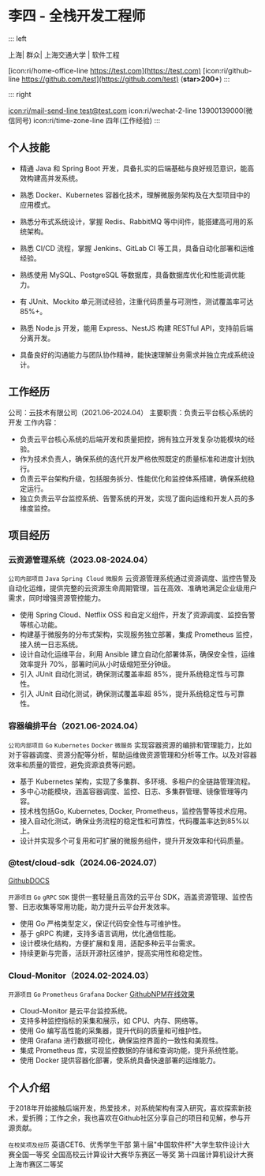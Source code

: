 # 李四 - 全栈开发工程师

::: left

上海| 群众| 上海交通大学 | 软件工程

[icon:ri/home-office-line https://test.com](https://test.com)
[icon:ri/github-line https://github.com/test](https://github.com/test) (**star>200+**)
:::

::: right

[icon:ri/mail-send-line test@test.com](mailto:test@test.com)
icon:ri/wechat-2-line 13900139000(微信同号)
icon:ri/time-zone-line 四年(工作经验)
:::

## 个人技能

- 精通 Java 和 Spring Boot 开发，具备扎实的后端基础与良好规范意识，能高效构建高并发系统。

- 熟悉 Docker、Kubernetes 容器化技术，理解微服务架构及在大型项目中的应用模式。

- 熟悉分布式系统设计，掌握 Redis、RabbitMQ 等中间件，能搭建高可用的系统架构。

- 熟悉 CI/CD 流程，掌握 Jenkins、GitLab CI 等工具，具备自动化部署和运维经验。

- 熟练使用 MySQL、PostgreSQL 等数据库，具备数据库优化和性能调优能力。

- 有 JUnit、Mockito 单元测试经验，注重代码质量与可测性，测试覆盖率可达 85%+。

- 熟悉 Node.js 开发，能用 Express、NestJS 构建 RESTful API，支持前后端分离开发。

- 具备良好的沟通能力与团队协作精神，能快速理解业务需求并独立完成系统设计。

## 工作经历

公司：云技术有限公司（2021.06-2024.04）
主要职责：负责云平台核心系统的开发
工作内容：

- 负责云平台核心系统的后端开发和质量把控，拥有独立开发复杂功能模块的经验。
- 作为技术负责人，确保系统的迭代开发严格依照既定的质量标准和进度计划执行。
- 负责云平台架构升级，包括服务拆分、性能优化和监控体系搭建，确保系统稳定运行。
- 独立负责云平台监控系统、告警系统的开发，实现了面向运维和开发人员的多维度监控。

## 项目经历

### 云资源管理系统（2023.08-2024.04）

`公司内部项目` `Java` `Spring Cloud` `微服务`
云资源管理系统通过资源调度、监控告警及自动化运维，提供完整的云资源生命周期管理，旨在高效、准确地满足企业级用户需求，同时增强资源管控能力。

- 使用 Spring Cloud、Netflix OSS 和自定义组件，开发了资源调度、监控告警等核心功能。
- 构建基于微服务的分布式架构，实现服务独立部署，集成 Prometheus 监控，接入统一日志系统。
- 设计自动化运维平台，利用 Ansible 建立自动化部署体系，确保安全性，运维效率提升 70%，部署时间从小时级缩短至分钟级。
- 引入 JUnit 自动化测试，确保测试覆盖率超 85%，提升系统稳定性与可靠性。
- 引入 JUnit 自动化测试，确保测试覆盖率超 85%，提升系统稳定性与可靠性。

### 容器编排平台（2021.06-2024.04）

`公司内部项目` `Go` `Kubernetes` `Docker` `微服务`
实现容器资源的编排和管理能力，比如对于容器调度、资源分配等分析，帮助运维做资源管理和分析等工作。以及对容器效率和质量的管控，避免资源浪费等问题。

- 基于 Kubernetes 架构，实现了多集群、多环境、多租户的全链路管理流程。
- 多中心功能模块，涵盖容器调度、监控、日志、多集群管理、镜像管理等内容。
- 技术栈包括Go, Kubernetes, Docker, Prometheus，监控告警等技术应用。
- 接入自动化测试，确保业务流程的稳定性和可靠性，代码覆盖率达到85%以上。
- 设计并实现多个可复用和可扩展的微服务组件，提升开发效率和代码质量。

### @test/cloud-sdk（2024.06-2024.07）

<a class="p" href="https://github.com/test/cloud-sdk" target="_blank">Github</a><a class="p" href="https://sdk.test.com" target="_blank">DOCS</a>

`开源项目` `Go` `gRPC` `SDK`
提供一套轻量且高效的云平台 SDK，涵盖资源管理、监控告警、日志收集等常用功能，助力提升云平台开发效率。

- 使用 Go 严格类型定义，保证代码安全性与可维护性。
- 基于 gRPC 构建，支持多语言调用，优化通信性能。
- 设计模块化结构，方便扩展和复用，适配多种云平台需求。
- 持续更新与完善，活跃开源社区维护，提高实用性和稳定性。

### Cloud-Monitor（2024.02-2024.03）

`开源项目` `Go` `Prometheus` `Grafana` `Docker`
<a class="p" href="https://github.com/test/cloud-monitor" target="_blank">Github</a><a class="p" href="https://www.npmjs.com/package/cloud-monitor" target="_blank">NPM</a><a class="p" href="https://test.com/posts/cloud-monitor" target="_blank">在线效果</a>

- Cloud-Monitor 是云平台监控系统。
- 支持多种监控指标的采集和展示，如 CPU、内存、网络等。
- 使用 Go 编写高性能的采集器，提升代码的质量和可维护性。
- 使用 Grafana 进行数据可视化，确保监控界面的一致性和美观性。
- 集成 Prometheus 库，实现监控数据的存储和查询功能，提升系统性能。
- 使用 Docker 提供容器化部署，使系统具备快速部署的运维能力。

## 个人介绍

于2018年开始接触后端开发，热爱技术，对系统架构有深入研究，喜欢探索新技术，爱折腾；工作之余，我也喜欢在Github社区分享自己的项目和见解，参与开源贡献。

`在校奖项及经历`
英语CET6、优秀学生干部
第十届"中国软件杯"大学生软件设计大赛全国一等奖
全国高校云计算设计大赛华东赛区一等奖
第十四届计算机设计大赛上海市赛区二等奖
